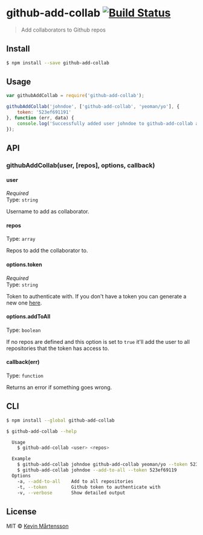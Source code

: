 # github-add-collab [![Build Status](http://img.shields.io/travis/kevva/github-add-collab.svg?style=flat)](https://travis-ci.org/kevva/github-add-collab)

> Add collaborators to Github repos


## Install

```bash
$ npm install --save github-add-collab
```


## Usage

```js
var githubAddCollab = require('github-add-collab');

githubAddCollab('johndoe', ['github-add-collab', 'yeoman/yo'], {
	token: '523ef691191'
}, function (err, data) {
	console.log('Successfully added user johndoe to github-add-collab and yeoman/yo');
});
```


## API

### githubAddCollab(user, [repos], options, callback)

#### user

*Required*  
Type: `string`

Username to add as collaborator.

#### repos

Type: `array`

Repos to add the collaborator to.

#### options.token

*Required*  
Type: `string`

Token to authenticate with. If you don't have a token you can generate a new one [here](https://github.com/settings/tokens/new).

#### options.addToAll

Type: `boolean`

If no repos are defined and this option is set to `true` it'll add the user to all repositories that the token has access to.

#### callback(err)

Type: `function`

Returns an error if something goes wrong.


## CLI

```sh
$ npm install --global github-add-collab
```

```sh
$ github-add-collab --help

  Usage
    $ github-add-collab <user> <repos>

  Example
    $ github-add-collab johndoe github-add-collab yeoman/yo --token 523ef69119
    $ github-add-collab johndoe --add-to-all --token 523ef69119
  Options
    -a, --add-to-all    Add to all repositories
    -t, --token         Github token to authenticate with
    -v, --verbose       Show detailed output
```


## License

MIT © [Kevin Mårtensson](https://github.com/kevva)
